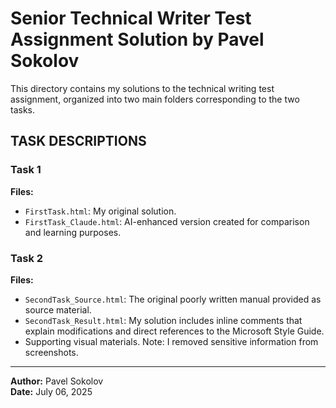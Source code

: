 # Senior Technical Writer Test Assignment Solution by Pavel Sokolov

This directory contains my solutions to the technical writing test assignment, organized into two main folders corresponding to the two tasks.

## TASK DESCRIPTIONS

### Task 1

**Files:**
- `FirstTask.html`: My original solution.
- `FirstTask_Claude.html`: AI-enhanced version created for comparison and learning purposes.

### Task 2

**Files:**
- `SecondTask_Source.html`: The original poorly written manual provided as source material.
- `SecondTask_Result.html`: My solution includes inline comments that explain modifications and direct references to the Microsoft Style Guide.
- Supporting visual materials. Note: I removed sensitive information from screenshots.

---

**Author:** Pavel Sokolov  
**Date:** July 06, 2025
